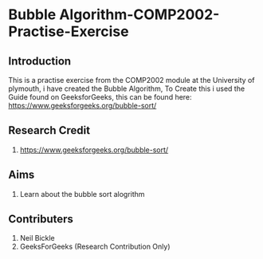 # Bubble Algorithm-COMP2002-Practise-Exercise
## Introduction
 This is a practise exercise from the COMP2002 module at the University of plymouth, i have created the Bubble Algorithm, To Create this i used the Guide found on GeeksforGeeks, this can be found here: https://www.geeksforgeeks.org/bubble-sort/
## Research Credit
1. https://www.geeksforgeeks.org/bubble-sort/
## Aims
1. Learn about the bubble sort alogrithm
## Contributers
1. Neil Bickle
2. GeeksForGeeks (Research Contribution Only) 
